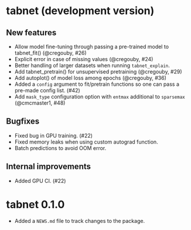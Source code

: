 # tabnet (development version)

## New features

* Allow model fine-tuning through passing a pre-trained model to tabnet_fit() (@cregouby, #26)
* Explicit error in case of missing values (@cregouby, #24)
* Better handling of larger datasets when running `tabnet_explain`.
* Add tabnet_pretrain() for unsupervised pretraining (@cregouby, #29)
* Add autoplot() of model loss among epochs (@cregouby, #36)
* Added a `config` argument to fit/pretrain functions so one can pass a pre-made config list. (#42)
* Add `mask_type` configuration option with `entmax` additional to `sparsemax` (@cmcmaster1, #48)

## Bugfixes

* Fixed bug in GPU training. (#22)
* Fixed memory leaks when using custom autograd function.
* Batch predictions to avoid OOM error.

## Internal improvements

* Added GPU CI. (#22)

# tabnet 0.1.0

* Added a `NEWS.md` file to track changes to the package.
